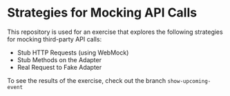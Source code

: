 # Strategies for Mocking API Calls

This repository is used for an exercise that explores the following strategies
for mocking third-party API calls:

* Stub HTTP Requests (using WebMock)
* Stub Methods on the Adapter
* Real Request to Fake Adapter

To see the results of the exercise, check out the branch `show-upcoming-event`
